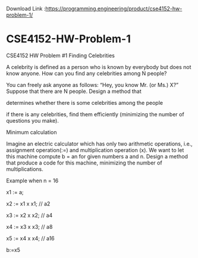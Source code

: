 Download Link :https://programming.engineering/product/cse4152-hw-problem-1/


# CSE4152-HW-Problem-1
CSE4152 HW Problem #1
Finding Celebrities

A celebrity is defined as a person who is known by everybody but does not know anyone. How can you find any celebrities among N people?

You can freely ask anyone as follows: “Hey, you know Mr. (or Ms.) X?” Suppose that there are N people. Design a method that

determines whether there is some celebrities among the people

if there is any celebrities, find them efficiently (minimizing the number of questions you make).

Minimum calculation

Imagine an electric calculator which has only two arithmetic operations, i.e., assignment operation(:=) and multiplication operation (x). We want to let this machine compute b = an for given numbers a and n. Design a method that produce a code for this machine, minimizing the number of multiplications.

 

Example when n = 16

 

x1 := a;

x2 := x1 ⅹ x1; // a2

x3 := x2 ⅹ x2; // a4

x4 := x3 ⅹ x3; // a8

x5 := x4 ⅹ x4; // a16

b:=x5
